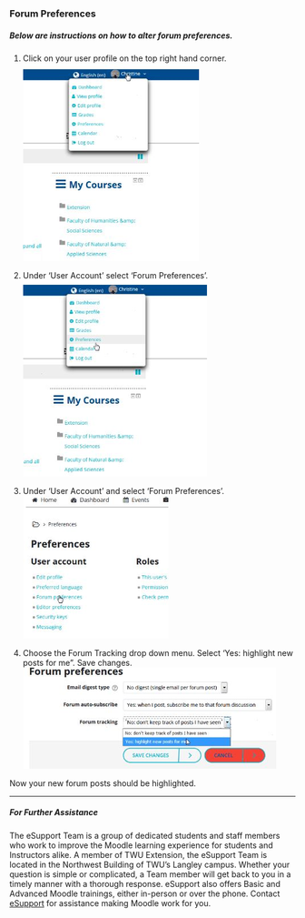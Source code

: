 ### Forum Preferences

##### Below are instructions on how to alter forum preferences.

1. Click on your user profile on the top right hand corner.  
   ![](/assets/Viewer.jpg)

2. Under ‘User Account’ select ‘Forum Preferences’.  
   ![](/assets/Viewer2.jpg)

3. Under ‘User Account’ and select ‘Forum Preferences’.  
   ![](/assets/Viewer3.jpg)

4. Choose the Forum Tracking drop down menu. Select ‘Yes: highlight new posts for me”. Save changes.  
   ![](/assets/Viewer4.jpg)

Now your new forum posts should be highlighted.

---

##### For Further Assistance

The eSupport Team is a group of dedicated students and staff members who work to improve the Moodle learning experience for students and Instructors alike. A member of TWU Extension, the eSupport Team is located in the Northwest Building of TWU’s Langley campus. Whether your question is simple or complicated, a Team member will get back to you in a timely manner with a thorough response. eSupport also offers Basic and Advanced Moodle trainings, either in-person or over the phone. Contact [eSupport](https://trinitywestern.teamdynamix.com/TDClient/Requests/ServiceDet?ID=16141) for assistance making Moodle work for you.

